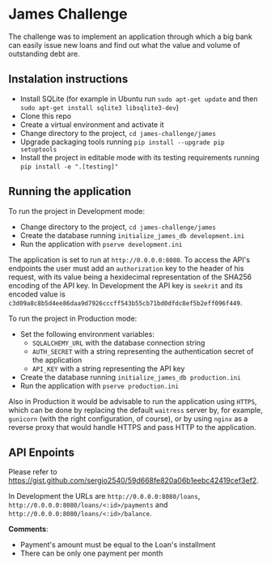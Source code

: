 # James Challenge
The challenge was to implement an application through which a big bank can easily issue new loans and find out what the value and volume of outstanding debt are.

## Instalation instructions
* Install SQLite (for example in Ubuntu run `sudo apt-get update` and then `sudo apt-get install sqlite3 libsqlite3-dev`)
* Clone this repo
* Create a virtual environment and activate it
* Change directory to the project, `cd james-challenge/james`
* Upgrade packaging tools running `pip install --upgrade pip setuptools`
* Install the project in editable mode with its testing requirements running `pip install -e ".[testing]"`

## Running the application

To run the project in Development mode:
* Change directory to the project, `cd james-challenge/james`
* Create the database running `initialize_james_db development.ini`
* Run the application with `pserve development.ini`

The application is set to run at `http://0.0.0.0:8080`.
To access the API's endpoints the user must add an `authorization` key to the header of his request, with its value being a hexidecimal representation of the SHA256 encoding of the API key.
In Development the API key is `seekrit` and its encoded value is `c3d09a8c8b5d4ee86daa9d7926cccff543b55cb71bd0dfdc8ef5b2eff096f449`.

To run the project in Production mode:
* Set the following environment variables:
    * `SQLALCHEMY_URL` with the database connection string
    * `AUTH_SECRET` with a string representing the authentication secret of the application
    * `API_KEY` with a string representing the API key
* Create the database running `initialize_james_db production.ini`
* Run the application with `pserve production.ini`

Also in Production it would be advisable to run the application using `HTTPS`, which can be done by replacing the default `waitress` server by, for example, `gunicorn` (with the right configuration, of course),
or by using `nginx` as a reverse proxy that would handle HTTPS and pass HTTP to the application.

## API Enpoints
Please refer to https://gist.github.com/sergio2540/59d668fe820a06b1eebc42419cef3ef2.

In Development the URLs are `http://0.0.0.0:8080/loans`, `http://0.0.0.0:8080/loans/<:id>/payments` and `http://0.0.0.0:8080/loans/<:id>/balance`.

**Comments**:
* Payment's amount must be equal to the Loan's installment
* There can be only one payment per month
